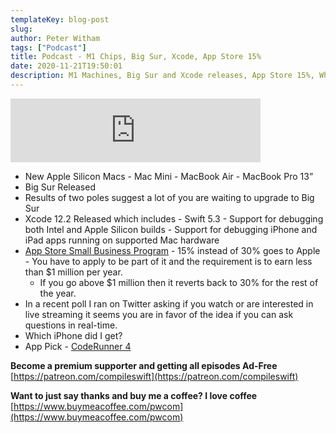 ```yaml
---
templateKey: blog-post
slug:
author: Peter Witham
tags: ["Podcast"]
title: Podcast - M1 Chips, Big Sur, Xcode, App Store 15%
date: 2020-11-21T19:50:01
description: M1 Machines, Big Sur and Xcode releases, App Store 15%, What iPhone?
---
```


<iframe src="https://anchor.fm/compileswift/embed/episodes/Apple-M1-Chips--Big-Sur--Xcode-Updates--App-Store-15--Which-iPhone-Did-I-Get--App-Pick-emqgf7" height="102px" width="400px" frameborder="0" scrolling="no"></iframe>

- New Apple Silicon Macs - Mac Mini - MacBook Air - MacBook Pro 13”
- Big Sur Released
- Results of two poles suggest a lot of you are waiting to upgrade to Big Sur
- Xcode 12.2 Released which includes - Swift 5.3 - Support for debugging both Intel and Apple Silicon builds - Support for debugging iPhone and iPad apps running on supported Mac hardware
- [App Store Small Business Program](https://www.apple.com/newsroom/2020/11/apple-announces-app-store-small-business-program/) - 15% instead of 30% goes to Apple - You have to apply to be part of it and the requirement is to earn less than $1 million per year.
	- If you go above $1 million then it reverts back to 30% for the rest of the year.
- In a recent poll I ran on Twitter asking if you watch or are interested in live streaming it seems you are in favor of the idea if you can ask questions in real-time.
- Which iPhone did I get?
- App Pick - [CodeRunner 4](https://coderunnerapp.com)

**Become a premium supporter and getting all episodes Ad-Free**
[https://patreon.com/compileswift](https://patreon.com/compileswift)

**Want to just say thanks and buy me a coffee? I love coffee**
[https://www.buymeacoffee.com/pwcom](https://www.buymeacoffee.com/pwcom)
